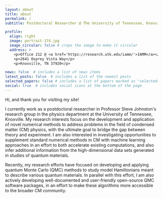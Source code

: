 ```yaml
---
layout: about
title: about
permalink: /
subtitle: Postdoctoral Researcher @ The University of Tennessee, Knoxville

profile:
  align: right
  image: portrait-174.jpg
  image_circular: false # crops the image to make it circular
  address: >
    <p>Office 212 @ <a href='https://research.utk.edu/iamm/'>IAMM</a></p>
    <p>2641 Osprey Vista Way</p>
    <p>Knoxville, TN 37920</p>

news: false  # includes a list of news items
latest_posts: false  # includes a list of the newest posts
selected_papers: false # includes a list of papers marked as "selected={true}"
social: true  # includes social icons at the bottom of the page
---
```


Hi, and thank you for visiting my site!

I currently work as a postdoctoral researcher in Professor Steve Johnston's research group in the physics department at the University of Tennessee, Knoxville. My research interests focus on the development and application of novel numerical methods to address problems in the field of condensed matter (CM) physics,
with the ultimate goal to bridge the gap between theory and experiment. I am also interested in investigating opportunities to supplement standard numerical methods in CM with machine learning approaches in an effort to both accelerate existing computations, and also infer additional information from the high-dimensional data sets generated in studies of quantum materials.

Recently, my research efforts have focused on developing and applying quantum Monte Carlo (QMC) methods to study model Hamiltonians meant to describe various quantum materials. In parallel with this effort, I am also actively developing well-documented and user-friendly open-source QMC software packages, in an effort to make these algorithms more accessible to the broader CM community.